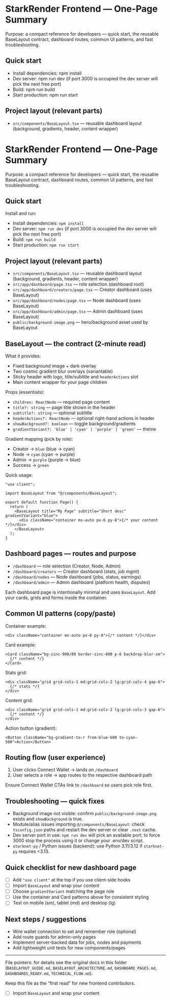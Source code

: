 # StarkRender Frontend — One‑Page Summary

Purpose: a compact reference for developers — quick start, the reusable BaseLayout contract, dashboard routes, common UI patterns, and fast troubleshooting.

## Quick start

- Install dependencies: npm install
- Dev server: npm run dev (if port 3000 is occupied the dev server will pick the next free port)
- Build: npm run build
- Start production: npm run start

## Project layout (relevant parts)

- `src/components/BaseLayout.tsx` — reusable dashboard layout (background, gradients, header, content wrapper)

# StarkRender Frontend — One‑Page Summary

Purpose: a compact reference for developers — quick start, the reusable BaseLayout contract, dashboard routes, common UI patterns, and fast troubleshooting.

## Quick start

Install and run:

- Install dependencies: `npm install`
- Dev server: `npm run dev` (if port 3000 is occupied the dev server will pick the next free port)
- Build: `npm run build`
- Start production: `npm run start`

## Project layout (relevant parts)

- `src/components/BaseLayout.tsx` — reusable dashboard layout (background, gradients, header, content wrapper)
- `src/app/dashboard/page.tsx` — role selection (dashboard root)
- `src/app/dashboard/creators/page.tsx` — Creator dashboard (uses BaseLayout)
- `src/app/dashboard/nodes/page.tsx` — Node dashboard (uses BaseLayout)
- `src/app/dashboard/admin/page.tsx` — Admin dashboard (uses BaseLayout)
- `public/background-image.png` — hero/background asset used by BaseLayout

## BaseLayout — the contract (2‑minute read)

What it provides:

- Fixed background image + dark overlay
- Two cosmic gradient blur overlays (variantable)
- Sticky header with logo, title/subtitle and `headerActions` slot
- Main content wrapper for your page children

Props (essentials):

- `children: ReactNode` — required page content
- `title?: string` — page title shown in the header
- `subtitle?: string` — optional subtitle
- `headerActions?: ReactNode` — optional right-hand actions in header
- `showBackground?: boolean` — toggle background/gradients
- `gradientVariant?: 'blue' | 'cyan' | 'purple' | 'green'` — theme

Gradient mapping (pick by role):

- Creator → `blue` (blue → cyan)
- Node → `cyan` (cyan → purple)
- Admin → `purple` (purple → blue)
- Success → `green`

Quick usage:

```tsx
"use client";

import BaseLayout from "@/components/BaseLayout";

export default function Page() {
  return (
    <BaseLayout title="My Page" subtitle="Short desc" gradientVariant="blue">
      <div className="container mx-auto px-6 py-8">{/* your content */}</div>
    </BaseLayout>
  );
}
```

## Dashboard pages — routes and purpose

- `/dashboard` — role selection (Creator, Node, Admin)
- `/dashboard/creators` — Creator dashboard (stats, job mgmt)
- `/dashboard/nodes` — Node dashboard (jobs, status, earnings)
- `/dashboard/admin` — Admin dashboard (platform health, disputes)

Each dashboard page is intentionally minimal and uses `BaseLayout`. Add your cards, grids and forms inside the container.

## Common UI patterns (copy/paste)

Container example:

```tsx
<div className="container mx-auto px-6 py-8">{/* content */}</div>
```

Card example:

```tsx
<Card className="bg-zinc-900/80 border-zinc-800 p-6 backdrop-blur-sm">
  {/* content */}
</Card>
```

Stats grid:

```tsx
<div className="grid grid-cols-1 md:grid-cols-2 lg:grid-cols-4 gap-6">
  {/* stats */}
</div>
```

Content grid:

```tsx
<div className="grid grid-cols-1 md:grid-cols-2 lg:grid-cols-3 gap-6">
  {/* content */}
</div>
```

Action button (gradient):

```tsx
<Button className="bg-gradient-to-r from-blue-600 to-cyan-500">Action</Button>
```

## Routing flow (user experience)

1. User clicks Connect Wallet → lands on `/dashboard`
2. User selects a role → app routes to the respective dashboard path

Ensure Connect Wallet CTAs link to `/dashboard` so users pick role first.

## Troubleshooting — quick fixes

- Background image not visible: confirm `public/background-image.png` exists and `showBackground` is true.
- Module/alias issues importing `@/components/BaseLayout`: check `tsconfig.json` paths and restart the dev server or clear `.next` cache.
- Dev server port in use: `npm run dev` will pick an available port; to force 3000 stop the process using it or change your .env/dev script.
- `starknet-py` / Python issues (backend): use Python 3.11/3.12 if `starknet-py` requires <3.13.

## Quick checklist for new dashboard page

- [ ] Add `"use client"` at the top if you use client-side hooks
- [ ] Import `BaseLayout` and wrap your content
- [ ] Choose `gradientVariant` matching the page role
- [ ] Use the container and Card patterns above for consistent styling
- [ ] Test on mobile (sm), tablet (md) and desktop (lg)

## Next steps / suggestions

- Wire wallet connection to set and remember role (optional)
- Add route guards for admin-only pages
- Implement server-backed data for jobs, nodes and payments
- Add lightweight unit tests for new components/pages

---

File pointers: for details see the original docs in this folder (`BASELAYOUT_GUIDE.md`, `BASELAYOUT_ARCHITECTURE.md`, `DASHBOARD_PAGES.md`, `DASHBOARDS_READY.md`, `TECHNICAL_FLOW.md`).

Keep this file as the “first read” for new frontend contributors.

- [ ] Import `BaseLayout` and wrap your content
